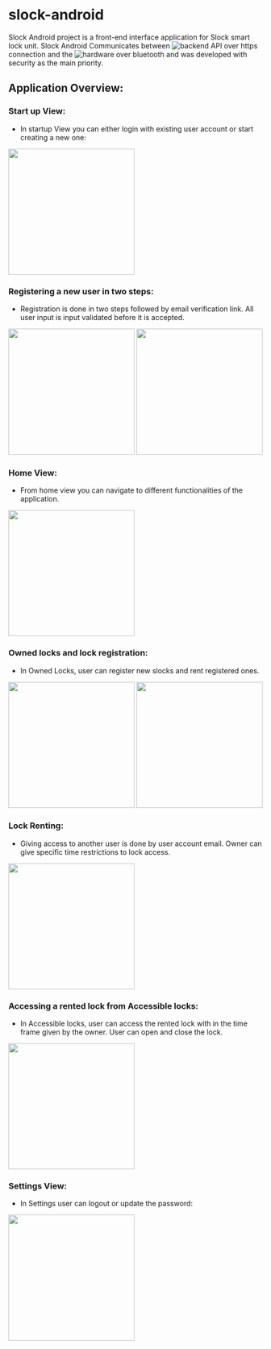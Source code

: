 # slock-android

Slock Android project is a front-end interface application for Slock smart lock unit. Slock Android Communicates between ![backend API](https://github.com/AMVrijenhoek/slock_api) over https connection and the ![hardware](https://github.com/Swift3004/slock-hardware) over bluetooth and was developed with security as the main priority.
## Application Overview:

### Start up View:

- In startup View you can either login with existing user account or start creating a new one:

<img src=https://github.com/mragimbo/slock-android/blob/master/screenshots/slock_screenshot1.jpg width="250">

### Registering a new user in two steps:

- Registration is done in two steps followed by email verification link. All user input is input validated before it is accepted.

<p float="left">
<img src=https://github.com/mragimbo/slock-android/blob/master/screenshots/slock_screenshot2.jpg width="250">

<img src=https://github.com/mragimbo/slock-android/blob/master/screenshots/slock_screenshot3.jpg width="250">
</p>

### Home View:

- From home view you can navigate to different functionalities of the application.

<img src=https://github.com/mragimbo/slock-android/blob/master/screenshots/slock_screenshot4.jpg width="250">

### Owned locks and lock registration:

- In Owned Locks, user can register new slocks and rent registered ones.

<p float="left">
<img src=https://github.com/mragimbo/slock-android/blob/master/screenshots/slock_screenshot5.jpg width="250">

<img src=https://github.com/mragimbo/slock-android/blob/master/screenshots/slock_screenshot6.jpg width="250">
</p>

### Lock Renting:

- Giving access to another user is done by user account email. Owner can give specific time restrictions to lock access. 

<img src=https://github.com/mragimbo/slock-android/blob/master/screenshots/slock_screenshot7.jpg width="250">

### Accessing a rented lock from Accessible locks:

- In Accessible locks, user can access the rented lock with in the time frame given by the owner. User can open and close the lock.

<img src=https://github.com/mragimbo/slock-android/blob/master/screenshots/slock_screenshot8.jpg width="250">

### Settings View:

- In Settings user can logout or update the password:

<img src=https://github.com/mragimbo/slock-android/blob/master/screenshots/slock_screenshot9.jpg width="250">

